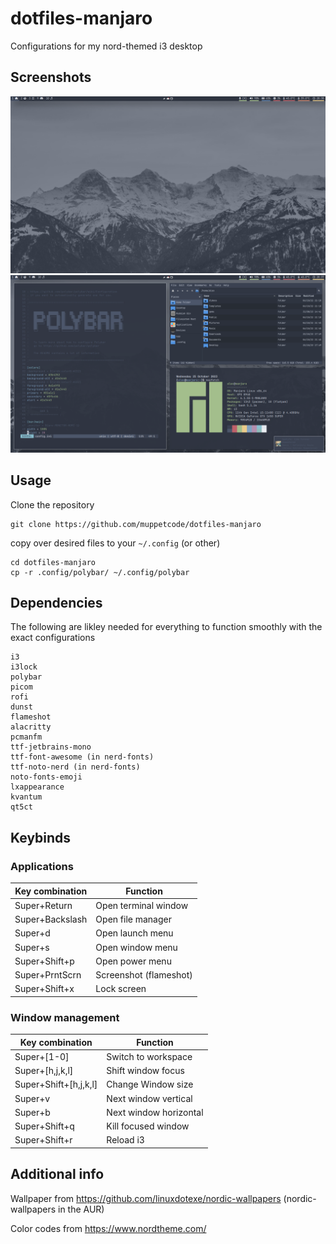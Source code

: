 # dotfiles-manjaro
Configurations for my nord-themed i3 desktop

## Screenshots
![alt text](screenshots/2023-10-25_20-38.png)
![alt text](screenshots/2023-10-25_20-37.png)

## Usage
Clone the repository
```
git clone https://github.com/muppetcode/dotfiles-manjaro
```

copy over desired files to your ```~/.config``` (or other)
```
cd dotfiles-manjaro
cp -r .config/polybar/ ~/.config/polybar
```

## Dependencies
The following are likley needed for everything to function smoothly with the exact configurations
```
i3
i3lock
polybar
picom
rofi
dunst
flameshot
alacritty
pcmanfm
ttf-jetbrains-mono
ttf-font-awesome (in nerd-fonts)
ttf-noto-nerd (in nerd-fonts)
noto-fonts-emoji
lxappearance
kvantum
qt5ct
```

## Keybinds

### Applications
| Key combination | Function |
| -------- | ------- |
| Super+Return | Open terminal window |
| Super+Backslash | Open file manager|
| Super+d | Open launch menu |
| Super+s | Open window menu |
| Super+Shift+p | Open power menu |
| Super+PrntScrn | Screenshot (flameshot) |
| Super+Shift+x | Lock screen |

### Window management
| Key combination | Function |
| -------- | ------- |
| Super+[1-0] | Switch to workspace |
| Super+[h,j,k,l] | Shift window focus |
| Super+Shift+[h,j,k,l] | Change Window size |
| Super+v | Next window vertical |
| Super+b | Next window horizontal |
| Super+Shift+q | Kill focused window |
| Super+Shift+r | Reload i3 |


## Additional info
Wallpaper from https://github.com/linuxdotexe/nordic-wallpapers (nordic-wallpapers in the AUR)

Color codes from https://www.nordtheme.com/
